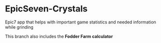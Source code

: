 # EpicSeven-Crystals
Epic7 app that helps with important game statistics and needed information while grinding


This branch also includes the <b> Fodder Farm calculator </b>

